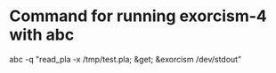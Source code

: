 # Command for running exorcism-4 with abc 
abc -q "read_pla -x /tmp/test.pla; &get; &exorcism /dev/stdout”
